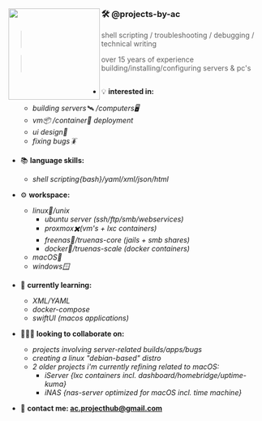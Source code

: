 ## <img align="left" width="180" height="180" src="https://github.com/projects-by-ac/projects-by-ac/assets/172689188/8076a1fa-4338-455c-8c2f-b15c07f743d0">
 ### 🛠️ **@projects-by-ac**
 
> shell scripting / troubleshooting / debugging / technical writing

> over 15 years of experience building/installing/configuring servers & pc's

> 
##

- 💡 **interested in:**
  
  -  *building servers🛰️ /computers🖥️*
  -  *vm📦 /container🐳 deployment*
  -  *ui design🎨*
  -  *fixing bugs🪳*
    
- 📚 **language skills:**
  
  -  *shell scripting{bash}/yaml/xml/json/html*
    
- ⚙️ **workspace:**
  
  -  *linux🐧/unix*
     -  *ubuntu server (ssh/ftp/smb/webservices)*
     -  *proxmox✖️(vm's + lxc containers)*
     -  *freenas🦈/truenas-core (jails + smb shares)*
     -  *docker🐳/truenas-scale (docker containers)*
  -  *macOS🍏*
  -  *windows🪟*
    
- 🌱 **currently learning:**
  
  -  *XML/YAML*
  -  *docker-compose*
  -  *swiftUI (macos applications)*
    
- 👨🏻‍💻 **looking to collaborate on:**
  
  - *projects involving server-related builds/apps/bugs*
  - *creating a linux "debian-based" distro*
  - *2 older projects i'm currently refining related to macOS:*
      -  *iServer {lxc containers incl. dashboard/homebridge/uptime-kuma}*
      -  *iNAS {nas-server optimized for macOS incl. time machine}*
        
- 📨 **contact me: ac.projecthub@gmail.com**

<!---
projects-by-ac/projects-by-ac is a ✨ special ✨ repository because its `README.md` (this file) appears on your GitHub profile.
You can click the Preview link to take a look at your changes.
--->
